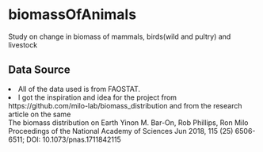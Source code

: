 # biomassOfAnimals
Study on change in biomass of mammals, birds(wild and pultry) and livestock


## Data Source
<li>All of the data used is from FAOSTAT.</li>
<li>I got the inspiration and idea for the project from https://github.com/milo-lab/biomass_distribution and from the research article on the same <br/> The biomass distribution on Earth
Yinon M. Bar-On, Rob Phillips, Ron Milo
Proceedings of the National Academy of Sciences Jun 2018, 115 (25) 6506-6511; DOI: 10.1073/pnas.1711842115</li>
